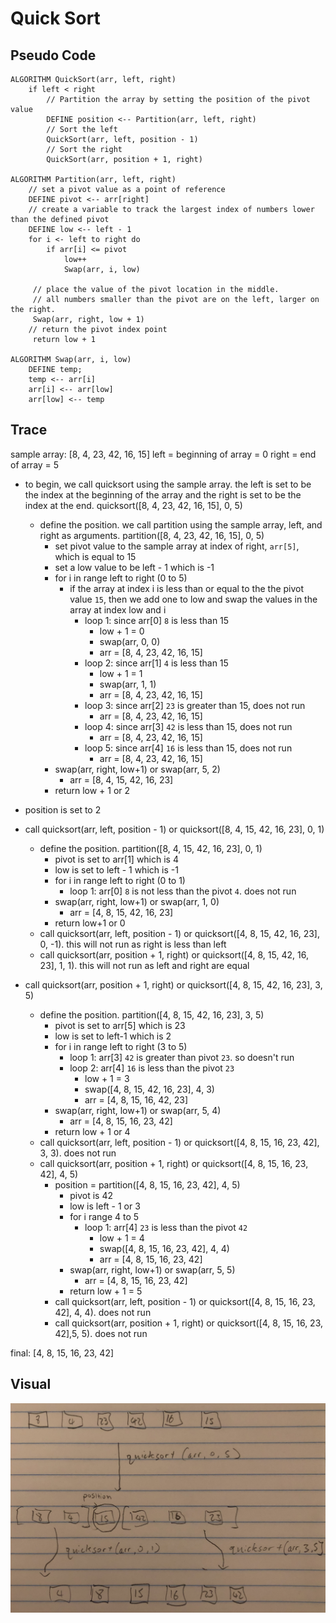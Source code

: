 # Quick Sort

## Pseudo Code
```
ALGORITHM QuickSort(arr, left, right)
    if left < right
        // Partition the array by setting the position of the pivot value
        DEFINE position <-- Partition(arr, left, right)
        // Sort the left
        QuickSort(arr, left, position - 1)
        // Sort the right
        QuickSort(arr, position + 1, right)

ALGORITHM Partition(arr, left, right)
    // set a pivot value as a point of reference
    DEFINE pivot <-- arr[right]
    // create a variable to track the largest index of numbers lower than the defined pivot
    DEFINE low <-- left - 1
    for i <- left to right do
        if arr[i] <= pivot
            low++
            Swap(arr, i, low)

     // place the value of the pivot location in the middle.
     // all numbers smaller than the pivot are on the left, larger on the right.
     Swap(arr, right, low + 1)
    // return the pivot index point
     return low + 1

ALGORITHM Swap(arr, i, low)
    DEFINE temp;
    temp <-- arr[i]
    arr[i] <-- arr[low]
    arr[low] <-- temp
```
## Trace
sample array: [8, 4, 23, 42, 16, 15]
left = beginning of array = 0
right = end of array = 5

* to begin, we call quicksort using the sample array. the left is set to be the index at the beginning of the array and the right is set to be the index at the end. quicksort([8, 4, 23, 42, 16, 15], 0, 5)

  * define the position. we call partition using the sample array, left, and right as arguments. partition([8, 4, 23, 42, 16, 15], 0, 5)
    * set pivot value to the sample array at index of right, `arr[5]`, which is equal to 15
    * set a low value to be left - 1 which is -1
    * for i in range left to right (0 to 5)
      * if the array at index i is less than or equal to the the pivot value `15`, then we add one to low and swap the values in the array at index low and i
        * loop 1: since arr[0] `8` is less than 15
          * low + 1 = 0
          * swap(arr, 0, 0)
          * arr = [8, 4, 23, 42, 16, 15]
        * loop 2: since arr[1] `4` is less than 15
          * low + 1 = 1
          * swap(arr, 1, 1)
          * arr = [8, 4, 23, 42, 16, 15]
        * loop 3: since arr[2] `23` is greater than 15, does not run
          * arr = [8, 4, 23, 42, 16, 15]
        * loop 4: since arr[3] `42` is less than 15, does not run
          * arr = [8, 4, 23, 42, 16, 15]
        * loop 5: since arr[4] `16` is less than 15, does not run
          * arr = [8, 4, 23, 42, 16, 15]
    * swap(arr, right, low+1) or swap(arr, 5, 2)
      * arr = [8, 4, 15, 42, 16, 23]
    * return low + 1 or 2

* position is set to 2
* call quicksort(arr, left, position - 1) or quicksort([8, 4, 15, 42, 16, 23], 0, 1)
  * define the position. partition([8, 4, 15, 42, 16, 23], 0, 1)
    * pivot is set to arr[1] which is 4
    * low is set to left - 1 which is -1
    * for i in range left to right (0 to 1)
      * loop 1: arr[0] `8` is not less than the pivot `4`. does not run
    * swap(arr, right, low+1) or swap(arr, 1, 0)
      * arr = [4, 8, 15, 42, 16, 23]
    * return low+1 or 0
  * call quicksort(arr, left, position - 1) or quicksort([4, 8, 15, 42, 16, 23], 0, -1). this will not run as right is less than left
  * call quicksort(arr, position + 1, right) or quicksort([4, 8, 15, 42, 16, 23], 1, 1). this will not run as left and right are equal

* call quicksort(arr, position + 1, right) or quicksort([4, 8, 15, 42, 16, 23], 3, 5)
  * define the position. partition([4, 8, 15, 42, 16, 23], 3, 5)
    * pivot is set to arr[5] which is 23
    * low is set to left-1 which is 2
    * for i in range left to right (3 to 5)
      * loop 1: arr[3] `42` is greater than pivot `23`. so doesn't run
      * loop 2: arr[4] `16` is less than the pivot `23`
        * low + 1 = 3
        * swap([4, 8, 15, 42, 16, 23], 4, 3)
        * arr = [4, 8, 15, 16, 42, 23]
    * swap(arr, right, low+1) or swap(arr, 5, 4)
      * arr = [4, 8, 15, 16, 23, 42]
    * return low + 1 or 4
  * call quicksort(arr, left, position - 1) or quicksort([4, 8, 15, 16, 23, 42], 3, 3). does not run
  * call quicksort(arr, position + 1, right) or quicksort([4, 8, 15, 16, 23, 42], 4, 5)
    * position = partition([4, 8, 15, 16, 23, 42], 4, 5)
      * pivot is 42
      * low is left - 1 or 3
      * for i range 4 to 5
        * loop 1: arr[4] `23` is less than the pivot `42`
          * low + 1 = 4
          * swap([4, 8, 15, 16, 23, 42], 4, 4)
          * arr = [4, 8, 15, 16, 23, 42]
      * swap(arr, right, low+1) or swap(arr, 5, 5)
        * arr = [4, 8, 15, 16, 23, 42]
      * return low + 1 = 5
    * call quicksort(arr, left, position - 1) or quicksort([4, 8, 15, 16, 23, 42], 4, 4). does not run
    * call quicksort(arr, position + 1, right) or quicksort([4, 8, 15, 16, 23, 42],5, 5). does not run

final: [4, 8, 15, 16, 23, 42]

## Visual
![visual](https://github.com/minxie97/data-structures-and-algorithms/blob/quick-sort/python/code_challenges/sorts/quick-sort/quick_sort.JPG)
